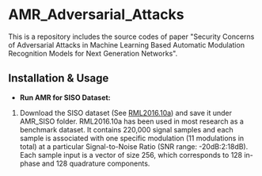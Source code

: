 # AMR_Adversarial_Attacks
This is a repository includes the source codes of paper "Security Concerns of Adversarial Attacks in Machine Learning Based Automatic Modulation Recognition Models for Next Generation Networks". 

## Installation & Usage
* **Run AMR for SISO Dataset:**
1. Download the SISO dataset (See [RML2016.10a](https://www.dropbox.com/scl/fo/md1b7n1xibyf500sdt8nq/h?dl=0&rlkey=y2b7ph8aozkyci7xgb3lv2z7t)) and save it under AMR_SISO folder. RML2016.10a has been used in most research as a benchmark dataset. It contains 220,000 signal samples and each sample is associated with one specific modulation (11 modulations in total) at a particular Signal-to-Noise Ratio (SNR range: -20dB:2:18dB). Each sample input is a vector of size 256, which corresponds to 128 in-phase and 128 quadrature components.
